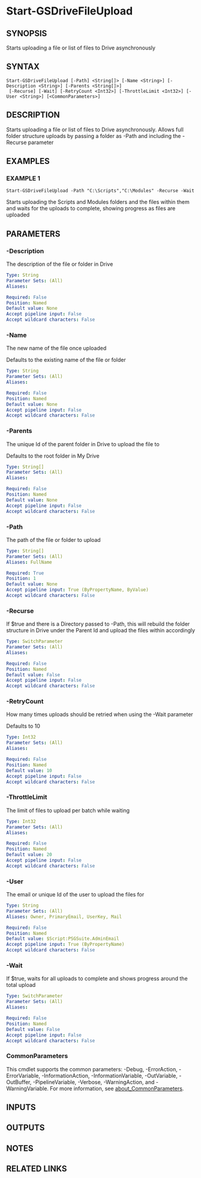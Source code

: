 # Start-GSDriveFileUpload

## SYNOPSIS
Starts uploading a file or list of files to Drive asynchronously

## SYNTAX

```
Start-GSDriveFileUpload [-Path] <String[]> [-Name <String>] [-Description <String>] [-Parents <String[]>]
 [-Recurse] [-Wait] [-RetryCount <Int32>] [-ThrottleLimit <Int32>] [-User <String>] [<CommonParameters>]
```

## DESCRIPTION
Starts uploading a file or list of files to Drive asynchronously.
Allows full folder structure uploads by passing a folder as -Path and including the -Recurse parameter

## EXAMPLES

### EXAMPLE 1
```
Start-GSDriveFileUpload -Path "C:\Scripts","C:\Modules" -Recurse -Wait
```

Starts uploading the Scripts and Modules folders and the files within them and waits for the uploads to complete, showing progress as files are uploaded

## PARAMETERS

### -Description
The description of the file or folder in Drive

```yaml
Type: String
Parameter Sets: (All)
Aliases:

Required: False
Position: Named
Default value: None
Accept pipeline input: False
Accept wildcard characters: False
```

### -Name
The new name of the file once uploaded

Defaults to the existing name of the file or folder

```yaml
Type: String
Parameter Sets: (All)
Aliases:

Required: False
Position: Named
Default value: None
Accept pipeline input: False
Accept wildcard characters: False
```

### -Parents
The unique Id of the parent folder in Drive to upload the file to

Defaults to the root folder in My Drive

```yaml
Type: String[]
Parameter Sets: (All)
Aliases:

Required: False
Position: Named
Default value: None
Accept pipeline input: False
Accept wildcard characters: False
```

### -Path
The path of the file or folder to upload

```yaml
Type: String[]
Parameter Sets: (All)
Aliases: FullName

Required: True
Position: 1
Default value: None
Accept pipeline input: True (ByPropertyName, ByValue)
Accept wildcard characters: False
```

### -Recurse
If $true and there is a Directory passed to -Path, this will rebuild the folder structure in Drive under the Parent Id and upload the files within accordingly

```yaml
Type: SwitchParameter
Parameter Sets: (All)
Aliases:

Required: False
Position: Named
Default value: False
Accept pipeline input: False
Accept wildcard characters: False
```

### -RetryCount
How many times uploads should be retried when using the -Wait parameter

Defaults to 10

```yaml
Type: Int32
Parameter Sets: (All)
Aliases:

Required: False
Position: Named
Default value: 10
Accept pipeline input: False
Accept wildcard characters: False
```

### -ThrottleLimit
The limit of files to upload per batch while waiting

```yaml
Type: Int32
Parameter Sets: (All)
Aliases:

Required: False
Position: Named
Default value: 20
Accept pipeline input: False
Accept wildcard characters: False
```

### -User
The email or unique Id of the user to upload the files for

```yaml
Type: String
Parameter Sets: (All)
Aliases: Owner, PrimaryEmail, UserKey, Mail

Required: False
Position: Named
Default value: $Script:PSGSuite.AdminEmail
Accept pipeline input: True (ByPropertyName)
Accept wildcard characters: False
```

### -Wait
If $true, waits for all uploads to complete and shows progress around the total upload

```yaml
Type: SwitchParameter
Parameter Sets: (All)
Aliases:

Required: False
Position: Named
Default value: False
Accept pipeline input: False
Accept wildcard characters: False
```

### CommonParameters
This cmdlet supports the common parameters: -Debug, -ErrorAction, -ErrorVariable, -InformationAction, -InformationVariable, -OutVariable, -OutBuffer, -PipelineVariable, -Verbose, -WarningAction, and -WarningVariable. For more information, see [about_CommonParameters](http://go.microsoft.com/fwlink/?LinkID=113216).

## INPUTS

## OUTPUTS

## NOTES

## RELATED LINKS
